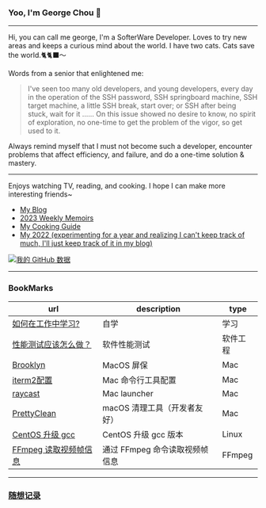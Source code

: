 ### Yoo, I'm George Chou 👋
---
Hi, you can call me george, I'm a SofterWare Developer. Loves to try new areas and keeps a curious mind about the world.
I have two cats. Cats save the world.🐈🐈‍⬛～

Words from a senior that enlightened me:
> I've seen too many old developers, and young developers, every day in the operation of the SSH password, SSH springboard machine, SSH target machine, a little SSH break, start over; or SSH after being stuck, wait for it ......
On this issue showed no desire to know, no spirit of exploration, no one-time to get the problem of the vigor, so get used to it.

Always remind myself that I must not become such a developer, encounter problems that affect efficiency, and failure, and do a one-time solution & mastery.

---
Enjoys watching TV, reading, and cooking. I hope I can make more interesting friends~
- [My Blog](https://georgech2.github.io)
- [2023 Weekly Memoirs](https://georgech2.github.io/#/posts/15)
- [My Cooking Guide](https://georgechou.gitbook.io/my-cook-book/)
- [My 2022 (experimenting for a year and realizing I can't keep track of much, I'll just keep track of it in my blog)](https://github.com/GeorgeCh2/2022)

[![我的 GitHub 数据](https://github-readme-stats.vercel.app/api?username=GeorgeCh2)]()

---
### BookMarks
|url|description|type|
|-|-|-|
|[如何在工作中学习?](https://plantegg.github.io/2018/05/24/%E5%A6%82%E4%BD%95%E5%9C%A8%E5%B7%A5%E4%BD%9C%E4%B8%AD%E5%AD%A6%E4%B9%A0V1.1/)|自学|学习|
|[性能测试应该怎么做？](https://coolshell.cn/articles/17381.html)|软件性能测试|软件工程|
|[Brooklyn](https://github.com/pedrommcarrasco/Brooklyn)|MacOS 屏保|Mac|
|[iterm2配置](https://cloud.tencent.com/developer/article/1822517)|Mac 命令行工具配置|Mac|
|[raycast](https://www.raycast.com/)|Mac launcher|Mac|
|[PrettyClean](https://pretty-clean.github.io/)|macOS 清理工具（开发者友好）|Mac|
|[CentOS 升级 gcc](https://www.cnblogs.com/jixiaohua/p/11732225.html)|CentOS 升级 gcc 版本|Linux|
|[FFmpeg 读取视频帧信息](https://github.com/GeorgeCh2/GeorgeCh2/blob/main/read_video_frames.md)|通过 FFmpeg 命令读取视频帧信息|FFmpeg|

---
### [随想记录](https://github.com/GeorgeCh2/GeorgeCh2/issues/1)

<!--
**GeorgeCh2/GeorgeCh2** is a ✨ _special_ ✨ repository because its `README.md` (this file) appears on your GitHub profile.
